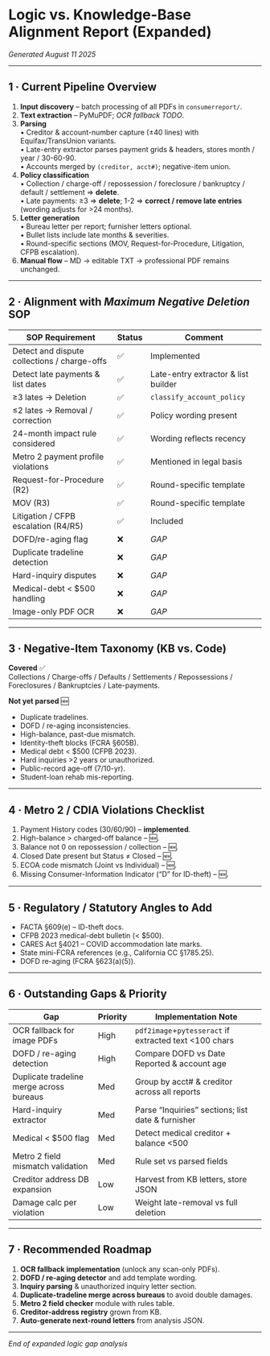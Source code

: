 # Logic vs. Knowledge-Base Alignment Report (Expanded)

*Generated August 11 2025*

---

## 1 · Current Pipeline Overview
1. **Input discovery** – batch processing of all PDFs in `consumerreport/`.
2. **Text extraction** – PyMuPDF; *OCR fallback TODO*.
3. **Parsing**  
   • Creditor & account-number capture (±40 lines) with Equifax/TransUnion variants.  
   • Late-entry extractor parses payment grids & headers, stores month / year / 30-60-90.  
   • Accounts merged by `(creditor, acct#)`; negative-item union.
4. **Policy classification**  
   • Collection / charge-off / repossession / foreclosure / bankruptcy / default / settlement ⇒ **delete**.  
   • Late payments: ≥3 ⇒ **delete**; 1-2 ⇒ **correct / remove late entries** (wording adjusts for >24 months).
5. **Letter generation**  
   • Bureau letter per report; furnisher letters optional.  
   • Bullet lists include late months & severities.  
   • Round-specific sections (MOV, Request-for-Procedure, Litigation, CFPB escalation).
6. **Manual flow** – MD → editable TXT → professional PDF remains unchanged.

---

## 2 · Alignment with *Maximum Negative Deletion* SOP

| SOP Requirement | Status | Comment |
| --- | --- | --- |
| Detect and dispute collections / charge-offs | ✅ | Implemented |
| Detect late payments & list dates | ✅ | Late-entry extractor & list builder |
| ≥3 lates → Deletion | ✅ | `classify_account_policy` |
| ≤2 lates → Removal / correction | ✅ | Policy wording present |
| 24-month impact rule considered | ✅ | Wording reflects recency |
| Metro 2 payment profile violations | ✅ | Mentioned in legal basis |
| Request-for-Procedure (R2) | ✅ | Round-specific template |
| MOV (R3) | ✅ | Round-specific template |
| Litigation / CFPB escalation (R4/R5) | ✅ | Included |
| DOFD/re-aging flag | ❌ | *GAP* |
| Duplicate tradeline detection | ❌ | *GAP* |
| Hard-inquiry disputes | ❌ | *GAP* |
| Medical-debt < $500 handling | ❌ | *GAP* |
| Image-only PDF OCR | ❌ | *GAP* |

---

## 3 · Negative-Item Taxonomy (KB vs. Code)

**Covered** ✅  
Collections / Charge-offs / Defaults / Settlements / Repossessions / Foreclosures / Bankruptcies / Late-payments.

**Not yet parsed** 🆕  
* Duplicate tradelines.  
* DOFD / re-aging inconsistencies.  
* High-balance, past-due mismatch.  
* Identity-theft blocks (FCRA §605B).  
* Medical debt < $500 (CFPB 2023).  
* Hard inquiries >2 years or unauthorized.  
* Public-record age-off (7/10-yr).  
* Student-loan rehab mis-reporting.

---

## 4 · Metro 2 / CDIA Violations Checklist

1. Payment History codes (30/60/90) – **implemented**.  
2. High-balance > charged-off balance – 🆕.  
3. Balance not 0 on repossession / collection – 🆕.  
4. Closed Date present but Status ≠ Closed – 🆕.  
5. ECOA code mismatch (Joint vs Individual) – 🆕.  
6. Missing Consumer-Information Indicator (“D” for ID-theft) – 🆕.

---

## 5 · Regulatory / Statutory Angles to Add

* FACTA §609(e) – ID-theft docs.  
* CFPB 2023 medical-debt bulletin (< $500).  
* CARES Act §4021 – COVID accommodation late marks.  
* State mini-FCRA references (e.g., California CC §1785.25).  
* DOFD re-aging (FCRA §623(a)(5)).

---

## 6 · Outstanding Gaps & Priority

| Gap | Priority | Implementation Note |
| --- | --- | --- |
| OCR fallback for image PDFs | High | `pdf2image`+`pytesseract` if extracted text <100 chars |
| DOFD / re-aging detection | High | Compare DOFD vs Date Reported & account age |
| Duplicate tradeline merge across bureaus | Med | Group by acct# & creditor across all reports |
| Hard-inquiry extractor | Med | Parse “Inquiries” sections; list date & furnisher |
| Medical < $500 flag | Med | Detect medical creditor + balance <500 |
| Metro 2 field mismatch validation | Med | Rule set vs parsed fields |
| Creditor address DB expansion | Low | Harvest from KB letters, store JSON |
| Damage calc per violation | Low | Weight late-removal vs full deletion |

---

## 7 · Recommended Roadmap

1. **OCR fallback implementation** (unlock any scan-only PDFs).  
2. **DOFD / re-aging detector** and add template wording.  
3. **Inquiry parsing** & unauthorized inquiry letter section.  
4. **Duplicate-tradeline merge across bureaus** to avoid double damages.  
5. **Metro 2 field checker** module with rules table.  
6. **Creditor-address registry** grown from KB.  
7. **Auto-generate next-round letters** from analysis JSON.

---

*End of expanded logic gap analysis*
